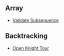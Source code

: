 
## Array
  * [Validate Subsequence](https://github.com/AlAbtAlgo/Dart/blob/master/array/validate_subsequence.dart)

## Backtracking
  * [Open Knight Tour](https://github.com/AlAbtAlgo/Dart/blob/master/backtracking/open_knight_tour.dart)
